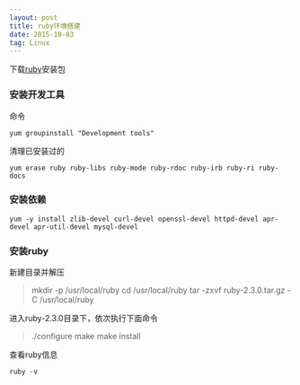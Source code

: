 ```yaml
---
layout: post
title: ruby环境搭建
date: 2015-10-03 
tag: Linux
---
```


下载<a href="http://ruby-china.org/wiki/ruby-mirror" target="_balck">ruby</a>安装包

### 安装开发工具

命令

`yum groupinstall "Development tools"`

清理已安装过的

`yum erase ruby ruby-libs ruby-mode ruby-rdoc ruby-irb ruby-ri ruby-docs`

### 安装依赖

`yum -y install zlib-devel curl-devel openssl-devel httpd-devel apr-devel apr-util-devel mysql-devel`

### 安装ruby

新建目录并解压

> mkdir -p /usr/local/ruby 
> cd /usr/local/ruby
> tar -zxvf ruby-2.3.0.tar.gz -C /usr/local/ruby

进入ruby-2.3.0目录下，依次执行下面命令

> ./configure
> make
> make install

查看ruby信息

`ruby -v`